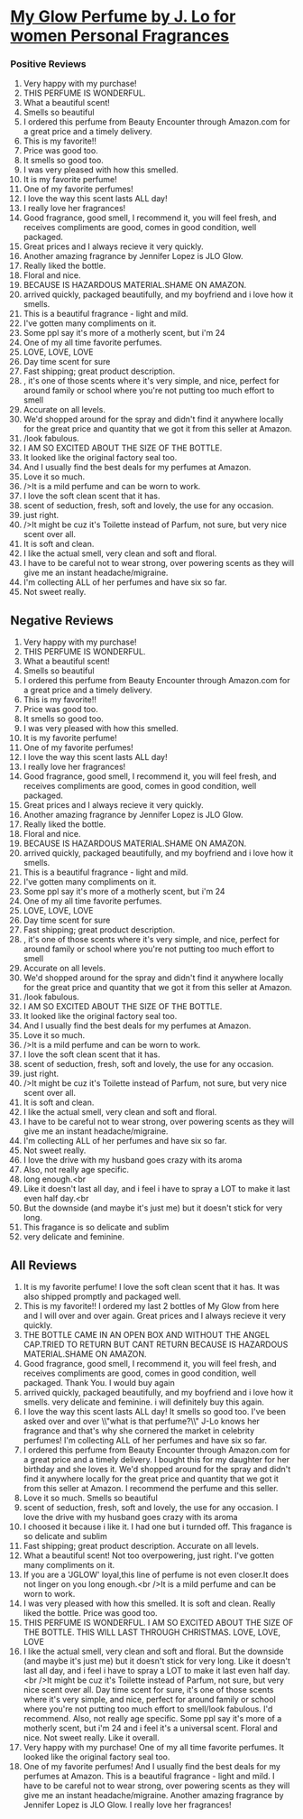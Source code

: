 # [My Glow Perfume by J. Lo for women Personal Fragrances](https://products.checkmycream.com/products/My-Glow-Perfume-by-J.-Lo-for-women-Personal-Fragrances.html)

### Positive Reviews

<ol>
      <li>Very happy with my purchase!</li>
      <li>THIS PERFUME IS WONDERFUL.  </li>
      <li>What a beautiful scent!</li>
      <li>Smells so beautiful</li>
      <li>I ordered this perfume from Beauty Encounter through Amazon.com for a great price and a timely delivery.</li>
      <li>This is my favorite!!  </li>
      <li>Price was good too.</li>
      <li>It smells so good too.  </li>
      <li>I was very pleased with how this smelled.</li>
      <li>It is my favorite perfume!</li>
      <li>One of my favorite perfumes!  </li>
      <li>I love the way this scent lasts ALL day!  </li>
      <li>I really love her fragrances!</li>
      <li>Good fragrance, good smell, I recommend it, you will feel fresh, and receives compliments are good, comes in good condition, well packaged.</li>
      <li>Great prices and I always recieve it very quickly.</li>
      <li>Another amazing fragrance by Jennifer Lopez is JLO Glow.  </li>
      <li>Really liked the bottle.</li>
      <li>Floral and nice.</li>
      <li>BECAUSE IS HAZARDOUS MATERIAL.SHAME ON AMAZON.</li>
      <li>arrived quickly, packaged beautifully, and my boyfriend and i love how it smells.  </li>
      <li>This is a beautiful fragrance - light and mild.  </li>
      <li>I&#x27;ve gotten many compliments on it.</li>
      <li>Some ppl say it&#x27;s more of a motherly scent, but i&#x27;m 24</li>
      <li>One of my all time favorite perfumes.</li>
      <li>LOVE, LOVE, LOVE</li>
      <li>Day time scent for sure</li>
      <li>Fast shipping; great product description.  </li>
      <li>, it&#x27;s one of those scents where it&#x27;s very simple, and nice, perfect for around family or school where you&#x27;re not putting too much effort to smell</li>
      <li>Accurate on all levels.</li>
      <li>We&#x27;d shopped around for the spray and didn&#x27;t find it anywhere locally for the great price and quantity that we got it from this seller at Amazon.</li>
      <li>/look fabulous.</li>
      <li>I AM SO EXCITED ABOUT THE SIZE OF THE BOTTLE.  </li>
      <li>It looked like the original factory seal too.</li>
      <li>And I usually find the best deals for my perfumes at Amazon.  </li>
      <li>Love it so much.</li>
      <li>/&gt;It is a mild perfume and can be worn to work.</li>
      <li>I love the soft clean scent that it has.</li>
      <li>scent of seduction, fresh, soft and lovely, the use for any occasion.</li>
      <li>just right.</li>
      <li>/&gt;It might be cuz it&#x27;s Toilette instead of Parfum, not sure, but very nice scent over all.</li>
      <li>It is soft and clean.</li>
      <li>I like the actual smell, very clean and soft and floral.</li>
      <li>I have to be careful not to wear strong, over powering scents as they will give me an instant headache/migraine.  </li>
      <li>I&#x27;m collecting ALL of her perfumes and have six so far.</li>
      <li>Not sweet really.</li>
</ol>


<h2>Negative Reviews</h2>
<ol>
<li> Very happy with my purchase!</li>
<li> THIS PERFUME IS WONDERFUL.  </li>
<li> What a beautiful scent!</li>
<li> Smells so beautiful</li>
<li> I ordered this perfume from Beauty Encounter through Amazon.com for a great price and a timely delivery.</li>
<li> This is my favorite!!  </li>
<li> Price was good too.</li>
<li> It smells so good too.  </li>
<li> I was very pleased with how this smelled.</li>
<li> It is my favorite perfume!</li>
<li> One of my favorite perfumes!  </li>
<li> I love the way this scent lasts ALL day!  </li>
<li> I really love her fragrances!</li>
<li> Good fragrance, good smell, I recommend it, you will feel fresh, and receives compliments are good, comes in good condition, well packaged.</li>
<li> Great prices and I always recieve it very quickly.</li>
<li> Another amazing fragrance by Jennifer Lopez is JLO Glow.  </li>
<li> Really liked the bottle.</li>
<li> Floral and nice.</li>
<li> BECAUSE IS HAZARDOUS MATERIAL.SHAME ON AMAZON.</li>
<li> arrived quickly, packaged beautifully, and my boyfriend and i love how it smells.  </li>
<li> This is a beautiful fragrance - light and mild.  </li>
<li> I&#x27;ve gotten many compliments on it.</li>
<li> Some ppl say it&#x27;s more of a motherly scent, but i&#x27;m 24</li>
<li> One of my all time favorite perfumes.</li>
<li> LOVE, LOVE, LOVE</li>
<li> Day time scent for sure</li>
<li> Fast shipping; great product description.  </li>
<li> , it&#x27;s one of those scents where it&#x27;s very simple, and nice, perfect for around family or school where you&#x27;re not putting too much effort to smell</li>
<li> Accurate on all levels.</li>
<li> We&#x27;d shopped around for the spray and didn&#x27;t find it anywhere locally for the great price and quantity that we got it from this seller at Amazon.</li>
<li> /look fabulous.</li>
<li> I AM SO EXCITED ABOUT THE SIZE OF THE BOTTLE.  </li>
<li> It looked like the original factory seal too.</li>
<li> And I usually find the best deals for my perfumes at Amazon.  </li>
<li> Love it so much.</li>
<li> /&gt;It is a mild perfume and can be worn to work.</li>
<li> I love the soft clean scent that it has.</li>
<li> scent of seduction, fresh, soft and lovely, the use for any occasion.</li>
<li> just right.</li>
<li> /&gt;It might be cuz it&#x27;s Toilette instead of Parfum, not sure, but very nice scent over all.</li>
<li> It is soft and clean.</li>
<li> I like the actual smell, very clean and soft and floral.</li>
<li> I have to be careful not to wear strong, over powering scents as they will give me an instant headache/migraine.  </li>
<li> I&#x27;m collecting ALL of her perfumes and have six so far.</li>
<li> Not sweet really.</li>
<li> I love the drive with my husband goes crazy with its aroma</li>
<li> Also, not really age specific.</li>
<li> long enough.&lt;br</li>
<li> Like it doesn&#x27;t last all day, and i feel i have to spray a LOT to make it last even half day.&lt;br</li>
<li> But the downside (and maybe it&#x27;s just me) but it doesn&#x27;t stick for very long.</li>
<li> This fragance is so delicate and sublim</li>
<li> very delicate and feminine.  </li>
</ol>

<h2>All Reviews</h2>

<ol>
    <li> It is my favorite perfume! I love the soft clean scent that it has. It was also shipped promptly and packaged well.</li>
    <li> This is my favorite!!  I ordered my last 2 bottles of My Glow from here and I will over and over again.  Great prices and I always recieve it very quickly.</li>
    <li> THE BOTTLE CAME IN AN OPEN BOX AND WITHOUT THE ANGEL CAP.TRIED TO RETURN BUT CANT RETURN BECAUSE IS HAZARDOUS MATERIAL.SHAME ON AMAZON.</li>
    <li> Good fragrance, good smell, I recommend it, you will feel fresh, and receives compliments are good, comes in good condition, well packaged. Thank You. I would buy again</li>
    <li> arrived quickly, packaged beautifully, and my boyfriend and i love how it smells.  very delicate and feminine.  i will definitely buy this again.</li>
    <li> I love the way this scent lasts ALL day!  It smells so good too.  I&#x27;ve been asked over and over \\&quot;what is that perfume?\\&quot; J-Lo knows her fragrance and that&#x27;s why she cornered the market in celebrity perfumes! I&#x27;m collecting ALL of her perfumes and have six so far.</li>
    <li> I ordered this perfume from Beauty Encounter through Amazon.com for a great price and a timely delivery. I bought this for my daughter for her birthday and she loves it. We&#x27;d shopped around for the spray and didn&#x27;t find it anywhere locally for the great price and quantity that we got it from this seller at Amazon. I recommend the perfume and this seller.</li>
    <li> Love it so much. Smells so beautiful</li>
    <li> scent of seduction, fresh, soft and lovely, the use for any occasion. I love the drive with my husband goes crazy with its aroma</li>
    <li> I choosed it because i like it. I had one but i turnded off. This fragance is so delicate and sublim</li>
    <li> Fast shipping; great product description.  Accurate on all levels.</li>
    <li> What a beautiful scent! Not too overpowering, just right. I&#x27;ve gotten many compliments on it.</li>
    <li> If you are a &#x27;JGLOW&#x27; loyal,this line of perfume is not even closer.It does not linger on you long enough.&lt;br /&gt;It is a mild perfume and can be worn to work.</li>
    <li> I was very pleased with how this smelled. It is soft and clean. Really liked the bottle. Price was good too.</li>
    <li> THIS PERFUME IS WONDERFUL.  I AM SO EXCITED ABOUT THE SIZE OF THE BOTTLE.  THIS WILL LAST THROUGH CHRISTMAS.  LOVE, LOVE, LOVE</li>
    <li> I like the actual smell, very clean and soft and floral. But the downside (and maybe it&#x27;s just me) but it doesn&#x27;t stick for very long. Like it doesn&#x27;t last all day, and i feel i have to spray a LOT to make it last even half day.&lt;br /&gt;It might be cuz it&#x27;s Toilette instead of Parfum, not sure, but very nice scent over all. Day time scent for sure, it&#x27;s one of those scents where it&#x27;s very simple, and nice, perfect for around family or school where you&#x27;re not putting too much effort to smell/look fabulous. I&#x27;d recommend. Also, not really age specific. Some ppl say it&#x27;s more of a motherly scent, but i&#x27;m 24 and i feel it&#x27;s a universal scent. Floral and nice. Not sweet really. Like it overall.</li>
    <li> Very happy with my purchase! One of my all time favorite perfumes. It looked like the original factory seal too.</li>
    <li> One of my favorite perfumes!  And I usually find the best deals for my perfumes at Amazon.  This is a beautiful fragrance - light and mild.  I have to be careful not to wear strong, over powering scents as they will give me an instant headache/migraine.  Another amazing fragrance by Jennifer Lopez is JLO Glow.  I really love her fragrances!</li>
</ol>




